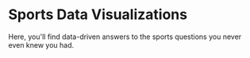 # Sports Data Visualizations

Here, you'll find data-driven answers to the sports questions you never even knew you had.
